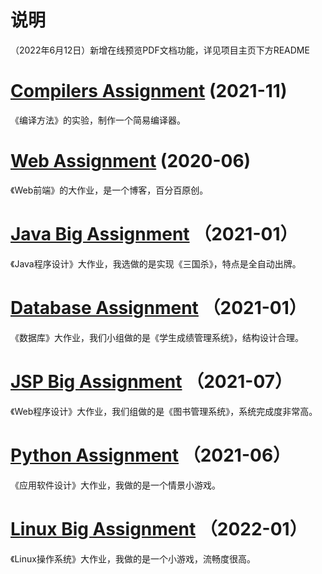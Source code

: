 # 说明

（2022年6月12日）新增在线预览PDF文档功能，详见项目主页下方README

# [Compilers Assignment](https://github.com/WLHSDXN/Project/tree/main/Compilers%20Assignment) (2021-11)

《编译方法》的实验，制作一个简易编译器。

# [Web Assignment](https://github.com/WLHSDXN/Project/tree/main/Web%20Assignment) (2020-06)

《Web前端》的大作业，是一个博客，百分百原创。

# [Java Big Assignment](https://github.com/WLHSDXN/Project/tree/main/Java%20Big%20Assignment) （2021-01）

《Java程序设计》大作业，我选做的是实现《三国杀》，特点是全自动出牌。

# [Database Assignment](https://github.com/WLHSDXN/Project/tree/main/Database%20Assignment) （2021-01）

《数据库》大作业，我们小组做的是《学生成绩管理系统》，结构设计合理。

# [JSP Big Assignment](https://github.com/WLHSDXN/Project/tree/main/JSP%20Big%20Assignment) （2021-07）

《Web程序设计》大作业，我们组做的是《图书管理系统》，系统完成度非常高。

# [Python Assignment](https://github.com/WLHSDXN/Project/tree/main/Python%20Assignment) （2021-06）

《应用软件设计》大作业，我做的是一个情景小游戏。

# [Linux Big Assignment](https://github.com/WLHSDXN/Project/tree/main/Linux%20Big%20Assignment) （2022-01）

《Linux操作系统》大作业，我做的是一个小游戏，流畅度很高。

